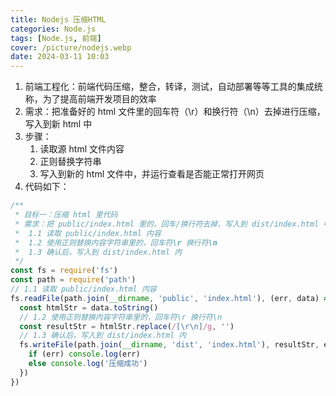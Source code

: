 ```yaml
---
title: Nodejs 压缩HTML
categories: Node.js
tags: [Node.js, 前端]
cover: /picture/nodejs.webp
date: 2024-03-11 10:03
---
```




1.  前端工程化：前端代码压缩，整合，转译，测试，自动部署等等工具的集成统称，为了提高前端开发项目的效率
2.  需求：把准备好的 html 文件里的回车符（\r）和换行符（\n）去掉进行压缩，写入到新 html 中
3.  步骤：
    1.  读取源 html 文件内容
    2.  正则替换字符串
    3.  写入到新的 html 文件中，并运行查看是否能正常打开网页
4.  代码如下：

```javascript
/**
 * 目标一：压缩 html 里代码
 * 需求：把 public/index.html 里的，回车/换行符去掉，写入到 dist/index.html 中
 *  1.1 读取 public/index.html 内容
 *  1.2 使用正则替换内容字符串里的，回车符\r 换行符\n
 *  1.3 确认后，写入到 dist/index.html 内
 */
const fs = require('fs')
const path = require('path')
// 1.1 读取 public/index.html 内容
fs.readFile(path.join(__dirname, 'public', 'index.html'), (err, data) => {
  const htmlStr = data.toString()
  // 1.2 使用正则替换内容字符串里的，回车符\r 换行符\n
  const resultStr = htmlStr.replace(/[\r\n]/g, '')
  // 1.3 确认后，写入到 dist/index.html 内
  fs.writeFile(path.join(__dirname, 'dist', 'index.html'), resultStr, err => {
    if (err) console.log(err)
    else console.log('压缩成功')
  })
})
```
